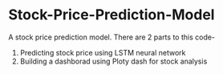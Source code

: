 # Stock-Price-Prediction-Model
A stock price prediction model. There are 2 parts to this code-
1. Predicting stock price using LSTM neural network
2. Building a dashborad using Ploty dash for stock analysis
